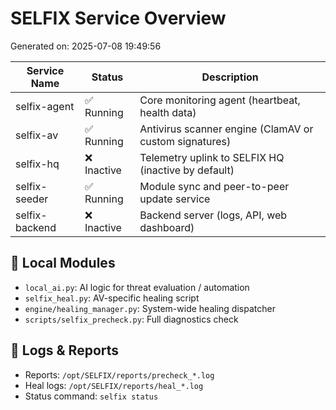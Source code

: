 # SELFIX Service Overview

Generated on: 2025-07-08 19:49:56

| Service Name     | Status     | Description                                      |
|------------------|------------|--------------------------------------------------|
| selfix-agent     | ✅ Running  | Core monitoring agent (heartbeat, health data) |
| selfix-av        | ✅ Running  | Antivirus scanner engine (ClamAV or custom signatures) |
| selfix-hq        | ❌ Inactive | Telemetry uplink to SELFIX HQ (inactive by default) |
| selfix-seeder    | ✅ Running  | Module sync and peer-to-peer update service |
| selfix-backend   | ❌ Inactive | Backend server (logs, API, web dashboard) |

## 🤖 Local Modules
- `local_ai.py`: AI logic for threat evaluation / automation
- `selfix_heal.py`: AV-specific healing script
- `engine/healing_manager.py`: System-wide healing dispatcher
- `scripts/selfix_precheck.py`: Full diagnostics check

## 📜 Logs & Reports
- Reports: `/opt/SELFIX/reports/precheck_*.log`
- Heal logs: `/opt/SELFIX/reports/heal_*.log`
- Status command: `selfix status`
